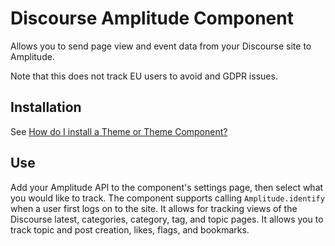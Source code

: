 # Discourse Amplitude Component

Allows you to send page view and event data from your Discourse
site to Amplitude.

Note that this does not track EU users to avoid and GDPR issues.

## Installation

See [How do I install a Theme or Theme Component?](https://meta.discourse.org/t/how-do-i-install-a-theme-or-theme-component/63682)

## Use

Add your Amplitude API to the component's settings page, then select what you would like to
track. The component supports calling `Amplitude.identify` when a user first logs on to the site. It allows for tracking views of the
Discourse latest, categories, category, tag, and topic pages. It allows you to track topic and post creation, likes, flags, and bookmarks.
